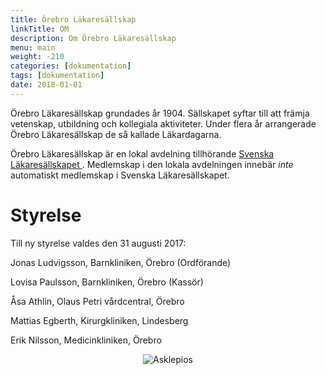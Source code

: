 ```yaml
---
title: Örebro Läkaresällskap
linkTitle: OM
description: Om Örebro Läkaresällskap
menu: main
weight: -210
categories: [dokumentation]
tags: [dokumentation]
date: 2018-01-01
---
```


Örebro Läkaresällskap grundades år 1904. Sällskapet syftar till att främja vetenskap, utbildning och kollegiala aktiviteter. Under flera år arrangerade Örebro Läkaresällskap de så kallade Läkardagarna.

Örebro Läkaresällskap är en lokal avdelning tillhörande [Svenska Läkaresällskapet ](http://www.sls.se). Medlemskap i den lokala avdelningen innebär _inte_ automatiskt medlemskap i Svenska Läkaresällskapet.


# Styrelse

Till ny styrelse valdes den 31 augusti 2017:

Jonas Ludvigsson, Barnkliniken, Örebro (Ordförande)

Lovisa Paulsson, Barnkliniken, Örebro (Kassör)

Åsa Athlin, Olaus Petri vårdcentral, Örebro

Mattias Egberth, Kirurgkliniken, Lindesberg

Erik Nilsson, Medicinkliniken, Örebro

<center>

![Asklepios](/asclepios.png)

</center>
